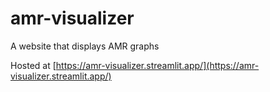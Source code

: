 # amr-visualizer
A website that displays AMR graphs

Hosted at [https://amr-visualizer.streamlit.app/](https://amr-visualizer.streamlit.app/)
